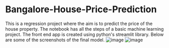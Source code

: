 # Bangalore-House-Price-Prediction
This is a regression project where the aim is to predict the price of the house property.
The notebook has all the steps of a basic machine learning project.
The front end app is created using python's streamlit library.
Below are some of the screenshots of the final model.
![image](https://user-images.githubusercontent.com/94861619/185747122-852aeb0b-6b42-4966-b6d2-2a6c63b2163f.png)
![image](https://user-images.githubusercontent.com/94861619/185747152-3718f11c-d64a-4318-b60a-37d445f09617.png)
